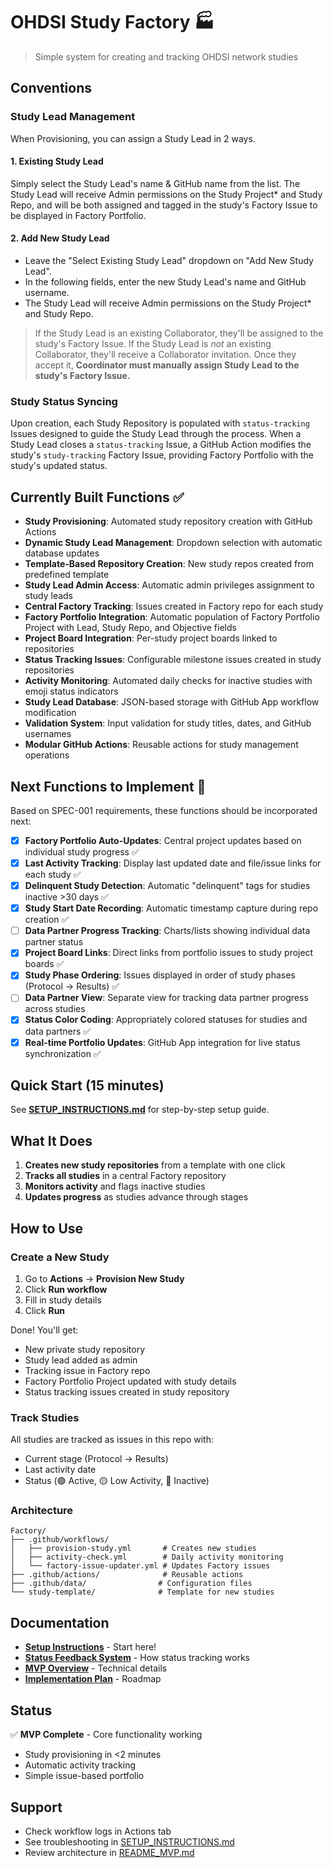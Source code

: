# OHDSI Study Factory 🏭

> Simple system for creating and tracking OHDSI network studies

## Conventions
### Study Lead Management
When Provisioning, you can assign a Study Lead in 2 ways.
#### 1. Existing Study Lead
Simply select the Study Lead's name & GitHub name from the list. The Study Lead will receive Admin permissions on the Study Project* and Study Repo, and will be both assigned and tagged in the study's Factory Issue to be displayed in Factory Portfolio.
#### 2. Add New Study Lead
* Leave the "Select Existing Study Lead" dropdown on "Add New Study Lead".
* In the following fields, enter the new Study Lead's name and GitHub username.
* The Study Lead will receive Admin permissions on the Study Project* and Study Repo.
> If the Study Lead is an existing Collaborator, they'll be assigned to the study's Factory Issue.
> If the Study Lead is _not_ an existing Collaborator, they'll receive a Collaborator invitation. Once they accept it, **Coordinator must manually assign Study Lead to the study's Factory Issue.**
### Study Status Syncing
Upon creation, each Study Repository is populated with `status-tracking` Issues designed to guide the Study Lead through the process. When a Study Lead closes a `status-tracking` Issue, a GitHub Action modifies the study's `study-tracking` Factory Issue, providing Factory Portfolio with the study's updated status.

## Currently Built Functions ✅

- **Study Provisioning**: Automated study repository creation with GitHub Actions
- **Dynamic Study Lead Management**: Dropdown selection with automatic database updates
- **Template-Based Repository Creation**: New study repos created from predefined template
- **Study Lead Admin Access**: Automatic admin privileges assignment to study leads
- **Central Factory Tracking**: Issues created in Factory repo for each study
- **Factory Portfolio Integration**: Automatic population of Factory Portfolio Project with Lead, Study Repo, and Objective fields
- **Project Board Integration**: Per-study project boards linked to repositories  
- **Status Tracking Issues**: Configurable milestone issues created in study repositories
- **Activity Monitoring**: Automated daily checks for inactive studies with emoji status indicators
- **Study Lead Database**: JSON-based storage with GitHub App workflow modification
- **Validation System**: Input validation for study titles, dates, and GitHub usernames
- **Modular GitHub Actions**: Reusable actions for study management operations

## Next Functions to Implement 🚧

Based on SPEC-001 requirements, these functions should be incorporated next:

- [x] **Factory Portfolio Auto-Updates**: Central project updates based on individual study progress ✅
- [x] **Last Activity Tracking**: Display last updated date and file/issue links for each study ✅  
- [x] **Delinquent Study Detection**: Automatic "delinquent" tags for studies inactive >30 days ✅
- [x] **Study Start Date Recording**: Automatic timestamp capture during repo creation ✅
- [ ] **Data Partner Progress Tracking**: Charts/lists showing individual data partner status
- [x] **Project Board Links**: Direct links from portfolio issues to study project boards ✅
- [x] **Study Phase Ordering**: Issues displayed in order of study phases (Protocol → Results) ✅
- [ ] **Data Partner View**: Separate view for tracking data partner progress across studies
- [x] **Status Color Coding**: Appropriately colored statuses for studies and data partners ✅
- [x] **Real-time Portfolio Updates**: GitHub App integration for live status synchronization ✅

## Quick Start (15 minutes)

See **[SETUP_INSTRUCTIONS.md](SETUP_INSTRUCTIONS.md)** for step-by-step setup guide.

## What It Does

1. **Creates new study repositories** from a template with one click
2. **Tracks all studies** in a central Factory repository  
3. **Monitors activity** and flags inactive studies
4. **Updates progress** as studies advance through stages

## How to Use

### Create a New Study

1. Go to **Actions** → **Provision New Study**
2. Click **Run workflow**
3. Fill in study details
4. Click **Run**

Done! You'll get:
- New private study repository
- Study lead added as admin
- Tracking issue in Factory repo
- Factory Portfolio Project updated with study details
- Status tracking issues created in study repository

### Track Studies

All studies are tracked as issues in this repo with:
- Current stage (Protocol → Results)
- Last activity date
- Status (🟢 Active, 🟡 Low Activity, 🔴 Inactive)

### Architecture

```
Factory/
├── .github/workflows/
│   ├── provision-study.yml       # Creates new studies
│   ├── activity-check.yml        # Daily activity monitoring
│   └── factory-issue-updater.yml # Updates Factory issues
├── .github/actions/              # Reusable actions
├── .github/data/                # Configuration files
└── study-template/              # Template for new studies
```

## Documentation

- **[Setup Instructions](SETUP_INSTRUCTIONS.md)** - Start here!
- **[Status Feedback System](.github/docs/status-feedback-system.md)** - How status tracking works
- **[MVP Overview](README_MVP.md)** - Technical details
- **[Implementation Plan](IMPLEMENTATION_PLAN.md)** - Roadmap

## Status

✅ **MVP Complete** - Core functionality working
- Study provisioning in <2 minutes
- Automatic activity tracking
- Simple issue-based portfolio

## Support

- Check workflow logs in Actions tab
- See troubleshooting in [SETUP_INSTRUCTIONS.md](SETUP_INSTRUCTIONS.md)
- Review architecture in [README_MVP.md](README_MVP.md)